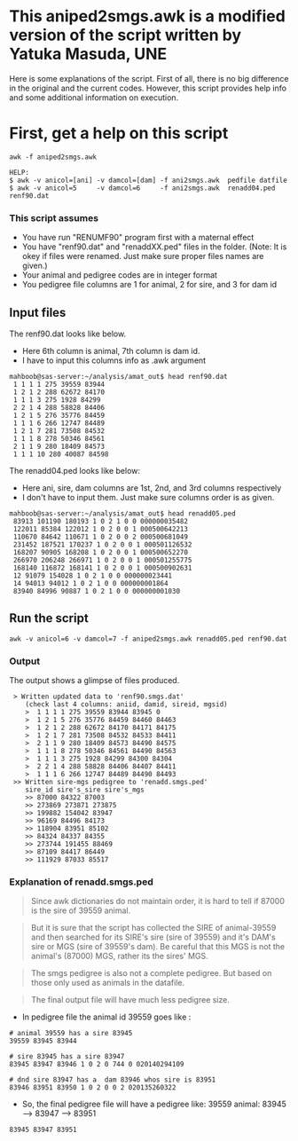 # This aniped2smgs.awk is a modified version of the script written by Yatuka Masuda, UNE

Here is some explanations of the script.
First of all, there is no big difference in the original and the current codes.
However, this script provides help info and some additional information on execution.

# First, get a help on this script
```
awk -f aniped2smgs.awk 
```

```
HELP:
$ awk -v anicol=[ani] -v damcol=[dam] -f ani2smgs.awk  pedfile datfile
$ awk -v anicol=5     -v damcol=6     -f ani2smgs.awk  renadd04.ped renf90.dat
```
### This script assumes
* You have run "RENUMF90" program first with a maternal effect
* You have "renf90.dat" and "renaddXX.ped" files in the folder.
  (Note: It is okey if files were renamed. Just make sure proper files names are given.)
* Your animal and pedigree codes are in integer format
* You pedigree file columns are 1 for animal, 2 for sire, and 3 for dam id


## Input files
The renf90.dat looks like below. 
* Here 6th column is animal, 7th column is dam id.
* I have to input this columns info as .awk argument
```
mahboob@sas-server:~/analysis/amat_out$ head renf90.dat
 1 1 1 1 275 39559 83944
 1 2 1 2 288 62672 84170
 1 1 1 3 275 1928 84299
 2 2 1 4 288 58828 84406
 1 2 1 5 276 35776 84459
 1 1 1 6 266 12747 84489
 1 2 1 7 281 73508 84532
 1 1 1 8 278 50346 84561
 2 1 1 9 280 18409 84573
 1 1 1 10 280 40087 84598
```

The renadd04.ped looks like below: 
* Here ani, sire, dam columns are 1st, 2nd, and 3rd columns respectively
* I don't have to input them. Just make sure columns order is as given.
```
mahboob@sas-server:~/analysis/amat_out$ head renadd05.ped
 83913 101190 180193 1 0 2 1 0 0 000000035482
 122011 85384 122012 1 0 2 0 0 1 000500642213
 110670 84642 110671 1 0 2 0 0 2 000500681049
 231452 187521 170237 1 0 2 0 0 1 000501126532
 168207 90905 168208 1 0 2 0 0 1 000500652270
 266970 206248 266971 1 0 2 0 0 1 000501255775
 168140 116872 168141 1 0 2 0 0 1 000500902631
 12 91079 154028 1 0 2 1 0 0 000000023441
 14 94013 94012 1 0 2 1 0 0 000000001864
 83940 84996 90887 1 0 2 1 0 0 000000001030
```
## Run the script

``` 
awk -v anicol=6 -v damcol=7 -f aniped2smgs.awk renadd05.ped renf90.dat
```

### Output
The output shows a glimpse of files produced.
```
 > Written updated data to 'renf90.smgs.dat'
    (check last 4 columns: aniid, damid, sireid, mgsid)
    >  1 1 1 1 275 39559 83944 83945 0
    >  1 2 1 5 276 35776 84459 84460 84463
    >  1 2 1 2 288 62672 84170 84171 84175
    >  1 2 1 7 281 73508 84532 84533 84411
    >  2 1 1 9 280 18409 84573 84490 84575
    >  1 1 1 8 278 50346 84561 84490 84563
    >  1 1 1 3 275 1928 84299 84300 84304
    >  2 2 1 4 288 58828 84406 84407 84411
    >  1 1 1 6 266 12747 84489 84490 84493
 >> Written sire-mgs pedigree to 'renadd.smgs.ped'
    sire_id sire's_sire sire's_mgs
    >> 87000 84322 87003
    >> 273869 273871 273875
    >> 199882 154042 83947
    >> 96169 84496 84173
    >> 118904 83951 85102
    >> 84324 84337 84355
    >> 273744 191455 88469
    >> 87109 84417 86449
    >> 111929 87033 85517
```
### Explanation of renadd.smgs.ped
> Since awk dictionaries do not maintain order, it is hard to tell if 87000 is the sire of 39559 animal.

> But it is sure that the script has collected the SIRE of animal-39559 and then searched for its  SIRE's sire (sire of 39559)
and it's DAM's sire or MGS (sire of 39559's dam). Be careful that this MGS is not the animal's (87000) MGS, rather its the sires' MGS.

> The smgs pedigree is also not a complete pedigree. But based on those only used as animals in the datafile.

> The final output file will have much less pedigree size.

* In pedigree file the animal id 39559 goes like :
```
# animal 39559 has a sire 83945
39559 83945 83944

# sire 83945 has a sire 83947
83945 83947 83946 1 0 2 0 744 0 020140294109

# dnd sire 83947 has a  dam 83946 whos sire is 83951
83946 83951 83950 1 0 2 0 0 2 020135260322
```

* So, the final pedigree file will have a pedigree like:
39559 animal: 83945 --> 83947 --> 83951
```
83945 83947 83951
```





